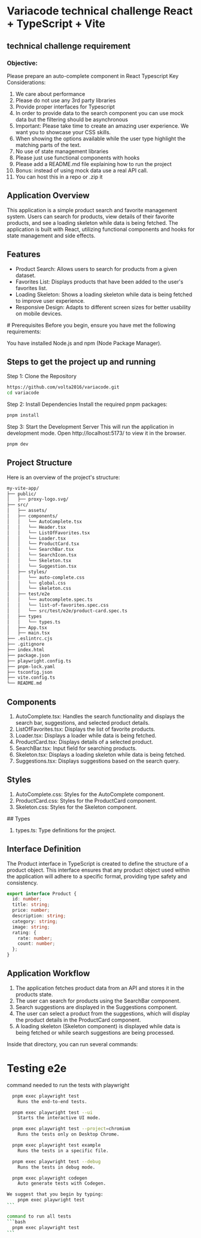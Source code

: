 # Variacode technical challenge React + TypeScript + Vite

## technical challenge requirement

### Objective:

Please prepare an auto-complete component in React Typescript
Key Considerations:

1. We care about performance
2. Please do not use any 3rd party libraries
3. Provide proper interfaces for Typescript
4. In order to provide data to the search component you can use mock data but the filtering
   should be asynchronous
5. Important: Please take time to create an amazing user experience. We want you to
   showcase your CSS skills.
6. When showing the options available while the user type highlight the matching parts of
   the text.
7. No use of state management libraries
8. Please just use functional components with hooks
9. Please add a README.md file explaining how to run the project
10. Bonus: instead of using mock data use a real API call.
11. You can host this in a repo or .zip it

## Application Overview

This application is a simple product search and favorite management system. Users can search for products, view details of their favorite products, and see a loading skeleton while data is being fetched. The application is built with React, utilizing functional components and hooks for state management and side effects.

## Features

- Product Search: Allows users to search for products from a given dataset.
- Favorites List: Displays products that have been added to the user's favorites list.
- Loading Skeleton: Shows a loading skeleton while data is being fetched to improve user experience.
- Responsive Design: Adapts to different screen sizes for better usability on mobile devices.

# Prerequisites
Before you begin, ensure you have met the following requirements:

You have installed Node.js and npm (Node Package Manager).

## Steps to get the project up and running

Step 1: Clone the Repository

```bash
https://github.com/volta2016/variacode.git
cd variacode
```

Step 2: Install Dependencies
Install the required pnpm packages:

```bash
pnpm install
```

Step 3: Start the Development Server
This will run the application in development mode. Open http://localhost:5173/ to view it in the browser.

```bash
pnpm dev
```

## Project Structure

Here is an overview of the project's structure:

```bash
my-vite-app/
├── public/
│   ├── proxy-logo.svg/
├── src/
│   ├── assets/
│   ├── components/
│   │   └── AutoComplete.tsx
│   │   └── Header.tsx
│   │   └── ListOfFavorites.tsx
│   │   └── Loader.tsx
│   │   └── ProductCard.tsx
│   │   └── SearchBar.tsx
│   │   └── SearchIcon.tsx
│   │   └── Skeleton.tsx
│   │   └── Suggestion.tsx
│   ├── styles/
│   │   └── auto-complete.css
│   │   └── global.css
│   │   └── skeleton.css
│   ├── test/e2e
│   │   └── autocomplete.spec.ts
│   │   └── list-of-favorites.spec.css
│   │   └── src/test/e2e/product-card.spec.ts
│   ├── types
│   │   └── types.ts
│   ├── App.tsx
│   ├── main.tsx
├── .eslintrc.cjs
├── .gitignore
├── index.html
├── package.json
├── playwright.config.ts
├── pnpm-lock.yaml
├── tsconfig.json
├── vite.config.ts
└── README.md
```

## Components

1. AutoComplete.tsx: Handles the search functionality and displays the search bar, suggestions, and selected product details.
2. ListOfFavorites.tsx: Displays the list of favorite products.
3. Loader.tsx: Displays a loader while data is being fetched.
4. ProductCard.tsx: Displays details of a selected product.
5. SearchBar.tsx: Input field for searching products.
6. Skeleton.tsx: Displays a loading skeleton while data is being fetched.
7. Suggestions.tsx: Displays suggestions based on the search query.

## Styles

1. AutoComplete.css: Styles for the AutoComplete component.
2. ProductCard.css: Styles for the ProductCard component.
3. Skeleton.css: Styles for the Skeleton component.

## Types

1. types.ts: Type definitions for the project.

## Interface Definition

The Product interface in TypeScript is created to define the structure of a product object. This interface ensures that any product object used within the application will adhere to a specific format, providing type safety and consistency.

```ts
export interface Product {
  id: number;
  title: string;
  price: number;
  description: string;
  category: string;
  image: string;
  rating: {
    rate: number;
    count: number;
  };
}
```

## Application Workflow

1. The application fetches product data from an API and stores it in the products state.
2. The user can search for products using the SearchBar component.
3. Search suggestions are displayed in the Suggestions component.
4. The user can select a product from the suggestions, which will display the product details in the ProductCard component.
5. A loading skeleton (Skeleton component) is displayed while data is being fetched or while search suggestions are being processed.

Inside that directory, you can run several commands:

# Testing e2e

command needed to run the tests with playwright

````bash
  pnpm exec playwright test
    Runs the end-to-end tests.

  pnpm exec playwright test --ui
    Starts the interactive UI mode.

  pnpm exec playwright test --project=chromium
    Runs the tests only on Desktop Chrome.

  pnpm exec playwright test example
    Runs the tests in a specific file.

  pnpm exec playwright test --debug
    Runs the tests in debug mode.

  pnpm exec playwright codegen
    Auto generate tests with Codegen.

We suggest that you begin by typing:
    pnpm exec playwright test
```

command to run all tests
```bash
  pnpm exec playwright test
```

````
